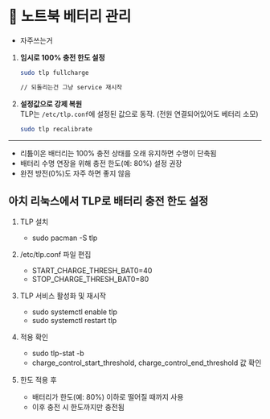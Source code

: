# 󰏢 노트북 베터리 관리



- 자주쓰는거


1. **임시로 100% 충전 한도 설정**  
   ```sh
   sudo tlp fullcharge

   // 되돌리는건 그냥 service 재시작
   ```


2. **설정값으로 강제 복원**  
   TLP는 `/etc/tlp.conf`에 설정된 값으로 동작. (전원 연결되어있어도 베터리 소모)

   ```sh
   sudo tlp recalibrate
   ```

---





- 리튬이온 배터리는 100% 충전 상태를 오래 유지하면 수명이 단축됨
- 배터리 수명 연장을 위해 충전 한도(예: 80%) 설정 권장
- 완전 방전(0%)도 자주 하면 좋지 않음

## 아치 리눅스에서 TLP로 배터리 충전 한도 설정

1. TLP 설치
    - sudo pacman -S tlp

2. /etc/tlp.conf 파일 편집
    - START_CHARGE_THRESH_BAT0=40
    - STOP_CHARGE_THRESH_BAT0=80

3. TLP 서비스 활성화 및 재시작
    - sudo systemctl enable tlp
    - sudo systemctl restart tlp

4. 적용 확인
    - sudo tlp-stat -b
    - charge_control_start_threshold, charge_control_end_threshold 값 확인

5. 한도 적용 후
    - 배터리가 한도(예: 80%) 이하로 떨어질 때까지 사용
    - 이후 충전 시 한도까지만 충전됨
